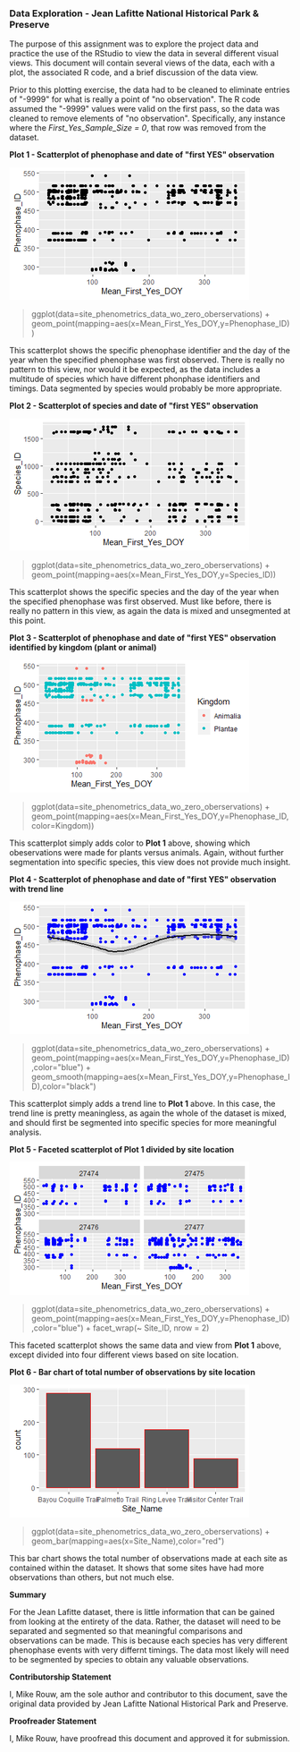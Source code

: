 ### Data Exploration - Jean Lafitte National Historical Park & Preserve

The purpose of this assignment was to explore the project data and practice the use of the RStudio to view the data in several different visual views.  This document will contain several views of the data, each with a plot, the associated R code, and a brief discussion of the data view.  

Prior to this plotting exercise, the data had to be cleaned to eliminate entries of "-9999" for what is really a point of "no observation".  The R code assumed the "-9999" values were valid on the first pass, so the data was cleaned to remove elements of "no observation".  Specifically, any instance where the _First_Yes_Sample_Size = 0_, that row was removed from the dataset.

**Plot 1 - Scatterplot of phenophase and date of "first YES" observation**

![Plot1](https://github.com/mikerouw/MikeRouwRepo/blob/master/ISQA8086_Assignment_Oct10/Rplot_Phenophase_FirstYES.png)

> ggplot(data=site_phenometrics_data_wo_zero_oberservations) +
geom_point(mapping=aes(x=Mean_First_Yes_DOY,y=Phenophase_ID))

This scatterplot shows the specific phenophase identifier and the day of the year when the specified phenophase was first observed.  There is really no pattern to this view, nor would it be expected, as the data includes a multitude of species which have different phonphase identifiers and timings.  Data segmented by species would probably be more appropriate.

**Plot 2 - Scatterplot of species and date of "first YES" observation**

![Plot2](https://github.com/mikerouw/MikeRouwRepo/blob/master/ISQA8086_Assignment_Oct10/Rplot_Species_FirstYES.png)

> ggplot(data=site_phenometrics_data_wo_zero_oberservations) +
geom_point(mapping=aes(x=Mean_First_Yes_DOY,y=Species_ID))

This scatterplot shows the specific species and the day of the year when the specified phenophase was first observed.  Must like before, there is really no pattern in this view, as again the data is mixed and unsegmented at this point.

**Plot 3 - Scatterplot of phenophase and date of "first YES" observation identified by kingdom (plant or animal)**

![Plot3](https://github.com/mikerouw/MikeRouwRepo/blob/master/ISQA8086_Assignment_Oct10/Rplot_Phenopase_FirstYES_Kingdom.png)

> ggplot(data=site_phenometrics_data_wo_zero_oberservations) +
geom_point(mapping=aes(x=Mean_First_Yes_DOY,y=Phenophase_ID,color=Kingdom))

This scatterplot simply adds color to **Plot 1** above, showing which obeservations were made for plants versus animals.  Again, without further segmentation into specific species, this view does not provide much insight.

**Plot 4 - Scatterplot of phenophase and date of "first YES" observation with trend line**

![Plot4](https://github.com/mikerouw/MikeRouwRepo/blob/master/ISQA8086_Assignment_Oct10/Rplot_ScatterPlot_wTrend.png)

> ggplot(data=site_phenometrics_data_wo_zero_oberservations) +
geom_point(mapping=aes(x=Mean_First_Yes_DOY,y=Phenophase_ID),color="blue") +
geom_smooth(mapping=aes(x=Mean_First_Yes_DOY,y=Phenophase_ID),color="black")

This scatterplot simply adds a trend line to **Plot 1** above.  In this case, the trend line is pretty meaningless, as again the whole of the dataset is mixed, and should first be segmented into specific species for more meaningful analysis.

**Plot 5 - Faceted scatterplot of Plot 1 divided by site location**

![Plot5](https://github.com/mikerouw/MikeRouwRepo/blob/master/ISQA8086_Assignment_Oct10/Rplot_Faceted_ScatterPlot.png)

> ggplot(data=site_phenometrics_data_wo_zero_oberservations) +
geom_point(mapping=aes(x=Mean_First_Yes_DOY,y=Phenophase_ID),color="blue") +
facet_wrap(~ Site_ID, nrow = 2)

This faceted scatterplot shows the same data and view from **Plot 1** above, except divided into four different views based on site location.

**Plot 6 - Bar chart of total number of observations by site location**

![Plot6](https://github.com/mikerouw/MikeRouwRepo/blob/master/ISQA8086_Assignment_Oct10/Rplot_BarChart.png)

> ggplot(data=site_phenometrics_data_wo_zero_oberservations) +
geom_bar(mapping=aes(x=Site_Name),color="red")

This bar chart shows the total number of observations made at each site as contained within the dataset.  It shows that some sites have had more observations than others, but not much else.

**Summary**

For the Jean Lafitte dataset, there is little information that can be gained from looking at the entirety of the data.  Rather, the dataset will need to be separated and segmented so that meaningful comparisons and observations can be made.  This is because each species has very different phenophase events with very differnt timings.  The data most likely will need to be segmented by species to obtain any valuable observations.

**Contributorship Statement**

I, Mike Rouw, am the sole author and contributor to this document, save the original data provided by Jean Lafitte National Historical Park and Preserve.

**Proofreader Statement**

I, Mike Rouw, have proofread this document and approved it for submission.
